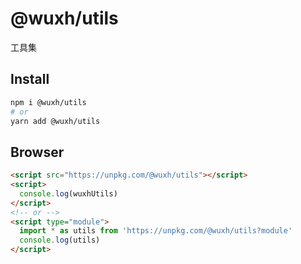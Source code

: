 # @wuxh/utils

工具集

## Install

```bash
npm i @wuxh/utils
# or
yarn add @wuxh/utils
```

## Browser

```html
<script src="https://unpkg.com/@wuxh/utils"></script>
<script>
  console.log(wuxhUtils)
</script>
<!-- or -->
<script type="module">
  import * as utils from 'https://unpkg.com/@wuxh/utils?module'
  console.log(utils)
</script>
```
